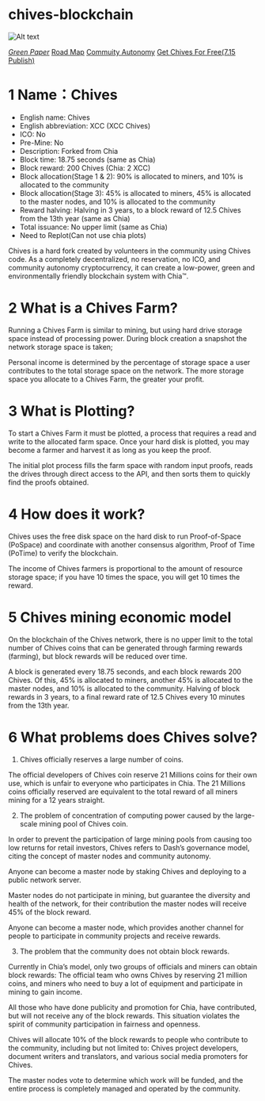 # chives-blockchain

![Alt text](http://www.chivescoin.org/wp-content/uploads/2021/06/cropped-Chives_logo_small.png)

[*Green Paper*](https://github.com/HiveProject2021/chives-blockchain/wiki/The-Chives-Network-Blockchain)
[Road Map](https://www.chivescoin.org/roadmap/)
[Commuity Autonomy](https://www.chivescoin.org/community/)
[Get Chives For Free(7.15 Publish)](https://game.chivescoin.org/)

# 1 Name：Chives
* English name: Chives
* English abbreviation: XCC (XCC Chives)
* ICO: No
* Pre-Mine: No
* Description: Forked from Chia
* Block time: 18.75 seconds (same as Chia)
* Block reward: 200 Chives (Chia: 2 XCC)
* Block allocation(Stage 1 & 2): 90% is allocated to miners, and 10% is allocated to the community
* Block allocation(Stage 3): 45% is allocated to miners, 45% is allocated to the master nodes, and 10% is allocated to the community
* Reward halving: Halving in 3 years, to a block reward of 12.5 Chives from the 13th year (same as Chia)
* Total issuance: No upper limit (same as Chia)
* Need to Replot(Can not use chia plots)

Chives is a hard fork created by volunteers in the community using Chives code. As a completely decentralized, no reservation, no ICO, and community autonomy cryptocurrency, it can create a low-power, green and environmentally friendly blockchain system with Chia™.

# 2 What is a Chives Farm?
Running a Chives Farm is similar to mining, but using hard drive storage space instead of processing power. During block creation a snapshot the network storage space is taken;

Personal income is determined by the percentage of storage space a user contributes to the total storage space on the network. The more storage space you allocate to a Chives Farm, the greater your profit.

# 3 What is Plotting?
To start a Chives Farm it must be plotted, a process that requires a read and write to the allocated farm space. Once your hard disk is plotted, you may become a farmer and harvest it as long as you keep the proof.

The initial plot process fills the farm space with random input proofs, reads the drives through direct access to the API, and then sorts them to quickly find the proofs obtained.

# 4 How does it work?
Chives uses the free disk space on the hard disk to run Proof-of-Space (PoSpace) and coordinate with another consensus algorithm, Proof of Time (PoTime) to verify the blockchain.

The income of Chives farmers is proportional to the amount of resource storage space; if you have 10 times the space, you will get 10 times the reward.

# 5 Chives mining economic model
On the blockchain of the Chives network, there is no upper limit to the total number of Chives coins that can be generated through farming rewards (farming), but block rewards will be reduced over time.

A block is generated every 18.75 seconds, and each block rewards 200 Chives. Of this, 45% is allocated to miners, another 45% is allocated to the master nodes, and 10% is allocated to the community. Halving of block rewards in 3 years, to a final reward rate of 12.5 Chives every 10 minutes from the 13th year.

# 6 What problems does Chives solve?
1) Chives officially reserves a large number of coins.

The official developers of Chives coin reserve 21 Millions coins for their own use, which is unfair to everyone who participates in Chia. The 21 Millions coins officially reserved are equivalent to the total reward of all miners mining for a 12 years straight.

2) The problem of concentration of computing power caused by the large-scale mining pool of Chives coin.

In order to prevent the participation of large mining pools from causing too low returns for retail investors, Chives refers to Dash’s governance model, citing the concept of master nodes and community autonomy.

Anyone can become a master node by staking Chives and deploying to a public network server.

Master nodes do not participate in mining, but guarantee the diversity and health of the network, for their contribution the master nodes will receive 45% of the block reward.

Anyone can become a master node, which provides another channel for people to participate in community projects and receive rewards.

3) The problem that the community does not obtain block rewards.

Currently in Chia’s model, only two groups of officials and miners can obtain block rewards: The official team who owns Chives by reserving 21 million coins, and miners who need to buy a lot of equipment and participate in mining to gain income.

All those who have done publicity and promotion for Chia, have contributed, but will not receive any of the block rewards. This situation violates the spirit of community participation in fairness and openness.

Chives will allocate 10% of the block rewards to people who contribute to the community, including but not limited to: Chives project developers, document writers and translators, and various social media promoters for Chives.

The master nodes vote to determine which work will be funded, and the entire process is completely managed and operated by the community.

